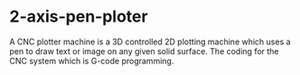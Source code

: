 # 2-axis-pen-ploter
A CNC plotter machine is a 3D controlled 2D plotting machine which uses a pen to draw text or image on any given solid surface. The coding for the CNC system which is G-code programming.
